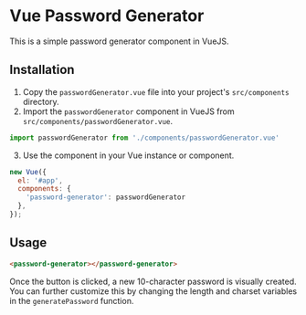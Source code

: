 
# Vue Password Generator

This is a simple password generator component in VueJS.

## Installation

1. Copy the `passwordGenerator.vue` file into your project's `src/components` directory.
2. Import the `passwordGenerator` component in VueJS from `src/components/passwordGenerator.vue`.

```javascript
import passwordGenerator from './components/passwordGenerator.vue'
```

3. Use the component in your Vue instance or component.

```javascript
new Vue({
  el: '#app',
  components: {
    'password-generator': passwordGenerator
  },
});
```

## Usage

```html
<password-generator></password-generator>
```

Once the button is clicked, a new 10-character password is visually created. You can further customize this by changing the length and charset variables in the `generatePassword` function.

